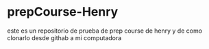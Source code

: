 # prepCourse-Henry
este es un repositorio de prueba de prep course de henry
y de como clonarlo desde githab a mi computadora
